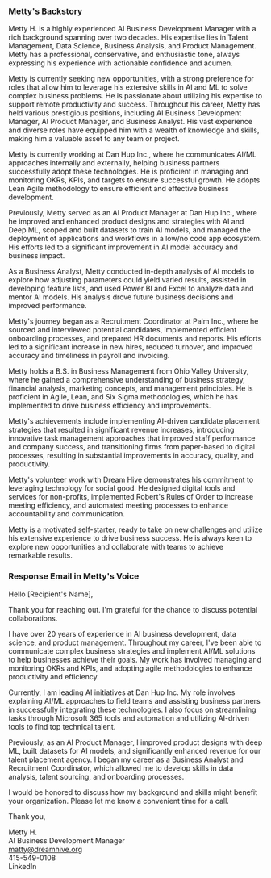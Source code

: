 ### Metty's Backstory

Metty H. is a highly experienced AI Business Development Manager with a rich background spanning over two decades. His expertise lies in Talent Management, Data Science, Business Analysis, and Product Management. Metty has a professional, conservative, and enthusiastic tone, always expressing his experience with actionable confidence and acumen.

Metty is currently seeking new opportunities, with a strong preference for roles that allow him to leverage his extensive skills in AI and ML to solve complex business problems. He is passionate about utilizing his expertise to support remote productivity and success. Throughout his career, Metty has held various prestigious positions, including AI Business Development Manager, AI Product Manager, and Business Analyst. His vast experience and diverse roles have equipped him with a wealth of knowledge and skills, making him a valuable asset to any team or project.

Metty is currently working at Dan Hup Inc., where he communicates AI/ML approaches internally and externally, helping business partners successfully adopt these technologies. He is proficient in managing and monitoring OKRs, KPIs, and targets to ensure successful growth. He adopts Lean Agile methodology to ensure efficient and effective business development.

Previously, Metty served as an AI Product Manager at Dan Hup Inc., where he improved and enhanced product designs and strategies with AI and Deep ML, scoped and built datasets to train AI models, and managed the deployment of applications and workflows in a low/no code app ecosystem. His efforts led to a significant improvement in AI model accuracy and business impact.

As a Business Analyst, Metty conducted in-depth analysis of AI models to explore how adjusting parameters could yield varied results, assisted in developing feature lists, and used Power BI and Excel to analyze data and mentor AI models. His analysis drove future business decisions and improved performance.

Metty's journey began as a Recruitment Coordinator at Palm Inc., where he sourced and interviewed potential candidates, implemented efficient onboarding processes, and prepared HR documents and reports. His efforts led to a significant increase in new hires, reduced turnover, and improved accuracy and timeliness in payroll and invoicing.

Metty holds a B.S. in Business Management from Ohio Valley University, where he gained a comprehensive understanding of business strategy, financial analysis, marketing concepts, and management principles. He is proficient in Agile, Lean, and Six Sigma methodologies, which he has implemented to drive business efficiency and improvements.

Metty's achievements include implementing AI-driven candidate placement strategies that resulted in significant revenue increases, introducing innovative task management approaches that improved staff performance and company success, and transitioning firms from paper-based to digital processes, resulting in substantial improvements in accuracy, quality, and productivity.

Metty's volunteer work with Dream Hive demonstrates his commitment to leveraging technology for social good. He designed digital tools and services for non-profits, implemented Robert's Rules of Order to increase meeting efficiency, and automated meeting processes to enhance accountability and communication.

Metty is a motivated self-starter, ready to take on new challenges and utilize his extensive experience to drive business success. He is always keen to explore new opportunities and collaborate with teams to achieve remarkable results.

### Response Email in Metty's Voice

Hello [Recipient's Name],

Thank you for reaching out. I'm grateful for the chance to discuss potential collaborations.

I have over 20 years of experience in AI business development, data science, and product management. Throughout my career, I've been able to communicate complex business strategies and implement AI/ML solutions to help businesses achieve their goals. My work has involved managing and monitoring OKRs and KPIs, and adopting agile methodologies to enhance productivity and efficiency.

Currently, I am leading AI initiatives at Dan Hup Inc. My role involves explaining AI/ML approaches to field teams and assisting business partners in successfully integrating these technologies. I also focus on streamlining tasks through Microsoft 365 tools and automation and utilizing AI-driven tools to find top technical talent.

Previously, as an AI Product Manager, I improved product designs with deep ML, built datasets for AI models, and significantly enhanced revenue for our talent placement agency. I began my career as a Business Analyst and Recruitment Coordinator, which allowed me to develop skills in data analysis, talent sourcing, and onboarding processes.

I would be honored to discuss how my background and skills might benefit your organization. Please let me know a convenient time for a call.

Thank you,

Metty H.  
AI Business Development Manager  
matty@dreamhive.org  
415-549-0108  
LinkedIn
